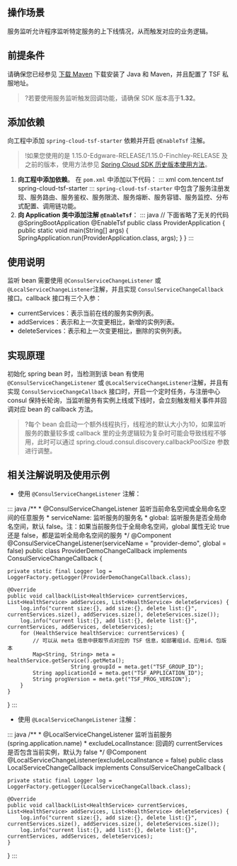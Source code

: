 ## 操作场景

服务监听允许程序监听特定服务的上下线情况，从而触发对应的业务逻辑。

## 前提条件

请确保您已经参见 [下载 Maven](https://cloud.tencent.com/document/product/649/73789) 下载安装了 Java 和 Maven，并且配置了 TSF 私服地址。

> ?若要使用服务监听触发回调功能，请确保 SDK 版本高于**1.32**。



## 添加依赖

向工程中添加 `spring-cloud-tsf-starter` 依赖并开启 `@EnableTsf` 注解。

>!如果您使用的是 1.15.0-Edgware-RELEASE/1.15.0-Finchley-RELEASE 及之前的版本，使用方法参见 [Spring Cloud SDK 历史版本使用方法](https://cloud.tencent.com/document/product/649/45864)。

1. **向工程中添加依赖**。
   在 `pom.xml` 中添加以下代码：
   <dx-codeblock>
   :::  xml
   <dependency>
   	 <groupId>com.tencent.tsf</groupId>
   	 <artifactId>spring-cloud-tsf-starter</artifactId>
   	 <version><!-- 调整为 SDK 最新版本号 --></version> 
   </dependency>
   :::
   </dx-codeblock>
   `spring-cloud-tsf-starter` 中包含了服务注册发现、服务路由、服务鉴权、服务限流、服务熔断、服务容错、服务监控、分布式配置、调用链功能。
2. **向 Application 类中添加注解 `@EnableTsf`**：
   <dx-codeblock>
   :::  java
   // 下面省略了无关的代码
   @SpringBootApplication
   @EnableTsf
   public class ProviderApplication {
   	 public static void main(String[] args) {
   			 SpringApplication.run(ProviderApplication.class, args);
   	 }
   }
   :::
   </dx-codeblock>

## 使用说明

监听 bean 需要使用 `@ConsulServiceChangeListener` 或 `@LocalServiceChangeListener`注解，并且实现 `ConsulServiceChangeCallback` 接口。callback 接口有三个入参：

- currentServices：表示当前在线的服务实例列表。
- addServices：表示和上一次变更相比，新增的实例列表。
- deleteServices：表示和上一次变更相比，删除的实例列表。

## 实现原理

初始化 spring bean 时，当检测到该 bean 有使用 `@ConsulServiceChangeListener` 或 `@LocalServiceChangeListener`注解，并且有实现 `ConsulServiceChangeCallback` 接口时，开启一个定时任务，与注册中心 consul 保持长轮询，当监听服务有实例上线或下线时，会立刻触发相关事件并回调对应 bean 的 callback 方法。
>?每个 bean 会启动一个额外线程执行，线程池的默认大小为10，如果监听服务的数量较多或 callback 里的业务逻辑较为复杂时可能会导致线程不够用，此时可以通过 spring.cloud.consul.discovery.callbackPoolSize 参数进行调整。

## 相关注解说明及使用示例

- 使用 `@ConsulServiceChangeListener` 注解：
<dx-codeblock>
:::  java
/**
 * @ConsulServiceChangeListener 监听当前命名空间或全局命名空间的任意服务
 * serviceName: 监听服务的服务名
 * global: 监听服务是否全局命名空间，默认 false。注：如果当前服务位于全局命名空间，global 属性无论 true 还是 false，都是监听全局命名空间的服务
 */
 @Component
 @ConsulServiceChangeListener(serviceName = "provider-demo", global = false)
 public class ProviderDemoChangeCallback implements ConsulServiceChangeCallback {

    private static final Logger log = LoggerFactory.getLogger(ProviderDemoChangeCallback.class);

    @Override
    public void callback(List<HealthService> currentServices, List<HealthService> addServices, List<HealthService> deleteServices) {
        log.info("current size:{}, add size:{}, delete list:{}", currentServices.size(), addServices.size(), deleteServices.size());
        log.info("current list:{}, add list:{}, delete list:{}", currentServices, addServices, deleteServices);
        for (HealthService healthService: currentServices) {
            // 可以从 meta 信息中获取节点对应的 TSF 信息，如部署组id、应用id、包版本
            Map<String, String> meta = healthService.getService().getMeta();
						String groupId = meta.get("TSF_GROUP_ID");
            String applicationId = meta.get("TSF_APPLICATION_ID");
            String progVersion = meta.get("TSF_PROG_VERSION");
        }
    }
 }
 :::
 </dx-codeblock>
- 使用 `@LocalServiceChangeListener` 注解：
<dx-codeblock>
:::  java
/**
 * @LocalServiceChangeListener 监听当前服务(spring.application.name)
 * excludeLocalInstance: 回调的 currentServices 是否包含当前实例，默认为 false
 */
 @Component
 @LocalServiceChangeListener(excludeLocalInstance = false)
 public class LocalServiceChangeCallback implements ConsulServiceChangeCallback {

    private static final Logger log = LoggerFactory.getLogger(LocalServiceChangeCallback.class);

    @Override
    public void callback(List<HealthService> currentServices, List<HealthService> addServices, List<HealthService> deleteServices) {
        log.info("current size:{}, add size:{}, delete list:{}", currentServices.size(), addServices.size(), deleteServices.size());
        log.info("current list:{}, add list:{}, delete list:{}", currentServices, addServices, deleteServices);
    }
 }
 :::
 </dx-codeblock>

